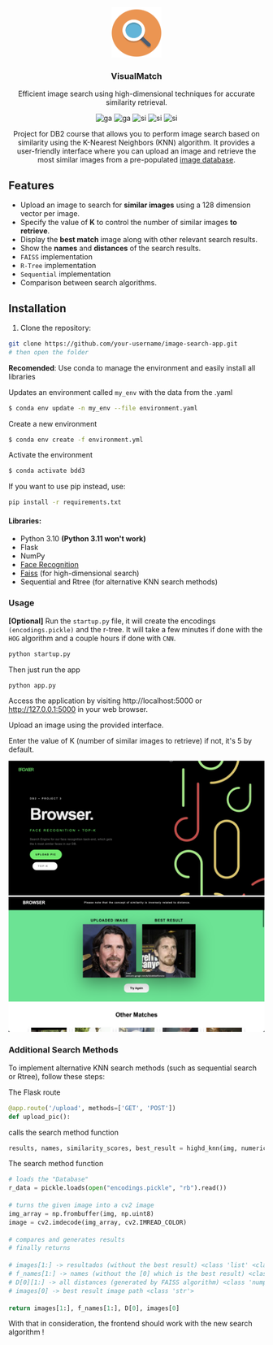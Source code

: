 <br>
<p align="center">
    <img src="./others/logo.png" alt='Logo' width=100 height=100>

<h3 align="center">VisualMatch</h3>

<p align="center">
    Efficient image search using high-dimensional techniques for accurate similarity retrieval.
</p>

<p align="center"

![ga](https://img.shields.io/badge/Python-3.10-blue?style=for-the-badge&logo=)
![ga](https://img.shields.io/badge/Flask-2.3.2-turquoise?style=for-the-badge&logo=)
![si](https://img.shields.io/badge/Academical%20Project-Yes-brightgreen?style=for-the-badge&logo=) 
![si](https://img.shields.io/badge/License-MIT-red?style=for-the-badge&logo=)
![si](https://img.shields.io/badge/Repo%20Size-2.8Mb-orange?style=for-the-badge&logo=)
<p align="center"

Project for DB2 course that allows you to perform image search based on similarity using the K-Nearest Neighbors (KNN) algorithm. It provides a user-friendly interface where you can upload an image and retrieve the most similar images from a pre-populated [image database]((http://vis-www.cs.umass.edu/lfw/)).

## Features

- Upload an image to search for **similar images** using a 128 dimension vector per image.
- Specify the value of **K** to control the number of similar images **to retrieve**.
- Display the **best match** image along with other relevant search results.
- Show the **names** and **distances** of the search results.
- ```FAISS``` implementation
- ```R-Tree``` implementation
- ```Sequential``` implementation
- Comparison between search algorithms.

## Installation

1. Clone the repository:

```bash
git clone https://github.com/your-username/image-search-app.git
# then open the folder
```

**Recomended**: Use conda to manage the environment and easily install all libraries

Updates an environment called ```my_env``` with the data from the .yaml

```bash
$ conda env update -n my_env --file environment.yaml
```

Create a new environment
```bash
$ conda env create -f environment.yml
```

Activate the environment
```bash
$ conda activate bdd3
```

If you want to use pip instead, use:
```bash
pip install -r requirements.txt
```

#### Libraries:
- Python 3.10 **(Python 3.11 won't work)**
- Flask 
- NumPy
- [Face Recognition]((https://github.com/ageitgey/face_recognition))
- [Faiss]((https://engineering.fb.com/2017/03/29/data-infrastructure/faiss-a-library-for-efficient-similarity-search/)) (for high-dimensional search)
- Sequential and Rtree (for alternative KNN search methods)

### Usage

**[Optional]** Run the ```startup.py``` file, it will create the encodings ```(encodings.pickle)``` and the r-tree. It will take a few minutes if done with the ```HOG``` algorithm and a couple hours if done with ```CNN```.
```bash
python startup.py
```

Then just run the app

```bash
python app.py
```

Access the application by visiting http://localhost:5000 or http://127.0.0.1:5000 in your web browser.

Upload an image using the provided interface.

Enter the value of K (number of similar images to retrieve) if not, it's 5 by default.

<p align="center">
<img src="./others/main.png" style="width: 600px;">
<img src="./others/results.png" style="width: 600px;">
</p>

### Additional Search Methods
To implement alternative KNN search methods (such as sequential search or Rtree), follow these steps:

The Flask route
```py
@app.route('/upload', methods=['GET', 'POST'])
def upload_pic(): 
```
calls the search method function
```py
results, names, similarity_scores, best_result = highd_knn(img, numeric_value)
```

The search method function
```py
# loads the "Database"
r_data = pickle.loads(open("encodings.pickle", "rb").read())

# turns the given image into a cv2 image
img_array = np.frombuffer(img, np.uint8)
image = cv2.imdecode(img_array, cv2.IMREAD_COLOR)

# compares and generates results
# finally returns

# images[1:] -> resultados (without the best result) <class 'list' <class 'str'> >
# f_names[1:] -> names (without the [0] which is the best result) <class 'list' <class 'str'> >
# D[0][1:] -> all distances (generated by FAISS algorithm) <class 'numpy.ndarray' <class 'numpy.float32'> >
# images[0] -> best result image path <class 'str'>

return images[1:], f_names[1:], D[0], images[0]
```

With that in consideration, the frontend should work with the new search algorithm !